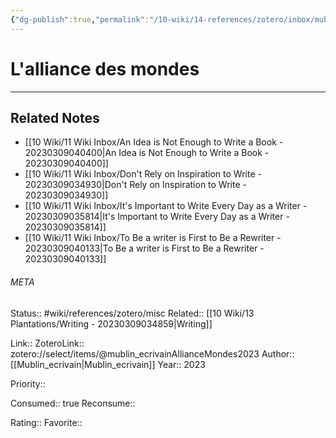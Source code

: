```yaml
---
{"dg-publish":true,"permalink":"/10-wiki/14-references/zotero/inbox/mublin-ecrivain-alliance-mondes2023/","tags":["wiki/references/need-work"]}
---
```


# L'alliance des mondes
---

## Related Notes
- [[10 Wiki/11 Wiki Inbox/An Idea is Not Enough to Write a Book - 20230309040400\|An Idea is Not Enough to Write a Book - 20230309040400]]
- [[10 Wiki/11 Wiki Inbox/Don't Rely on Inspiration to Write - 20230309034930\|Don't Rely on Inspiration to Write - 20230309034930]]
- [[10 Wiki/11 Wiki Inbox/It's Important to Write Every Day as a Writer - 20230309035814\|It's Important to Write Every Day as a Writer - 20230309035814]]
- [[10 Wiki/11 Wiki Inbox/To Be a writer is First to Be a Rewriter - 20230309040133\|To Be a writer is First to Be a Rewriter - 20230309040133]]




###### META
Status:: #wiki/references/zotero/misc
Related:: [[10 Wiki/13 Plantations/Writing - 20230309034859\|Writing]]

Link:: 
ZoteroLink:: zotero://select/items/@mublin_ecrivainAllianceMondes2023
Author:: [[Mublin_ecrivain\|Mublin_ecrivain]]
Year:: 2023

Priority:: 

Consumed:: true
Reconsume:: 

Rating:: 
Favorite:: 

